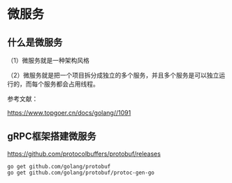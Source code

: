 # 微服务

## 什么是微服务

（1）微服务就是一种架构风格

（2）微服务就是把一个项目拆分成独立的多个服务，并且多个服务是可以独立运行的，而每个服务都会占用线程。



参考文献：

https://www.topgoer.cn/docs/golang//1091


## gRPC框架搭建微服务

https://github.com/protocolbuffers/protobuf/releases

```
go get github.com/golang/protobuf
go get github.com/golang/protobuf/protoc-gen-go
```
